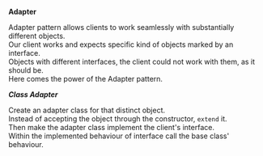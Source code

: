 **Adapter**

Adapter pattern allows clients to work seamlessly with substantially different objects.  
Our client works and expects specific kind of objects marked by an interface.  
Objects with different interfaces, the client could not work with them, as it should be.  
Here comes the power of the Adapter pattern.  

***Class Adapter***

Create an adapter class for that distinct object.  
Instead of accepting the object through the constructor, `extend` it.  
Then make the adapter class implement the client's interface.  
Within the implemented behaviour of interface call the base class' behaviour.
